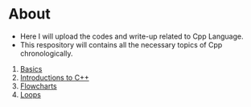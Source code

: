 # About

- Here I will upload the codes and write-up related to Cpp Language.
- This respository will contains all the necessary topics of Cpp chronologically.

1. [Basics](/Basics)
2. [Introductions to C++](/Introduction_to_C++)
3. [Flowcharts](/Flowcharts)
4. [Loops](/Loops)
